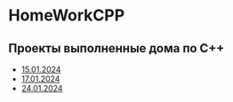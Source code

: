 # HomeWorkCPP
## Проекты выполненные дома по С++
- [15.01.2024](15.01.2024)
- [17.01.2024](17.01.2024)
- [24.01.2024](24.01.2024)
